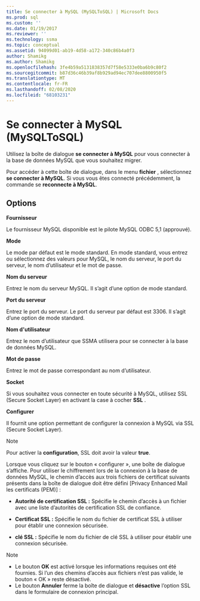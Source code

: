 ```yaml
---
title: Se connecter à MySQL (MySQLToSQL) | Microsoft Docs
ms.prod: sql
ms.custom: ''
ms.date: 01/19/2017
ms.reviewer: ''
ms.technology: ssma
ms.topic: conceptual
ms.assetid: 94099d01-ab19-4d58-a172-340c86b4a0f3
author: Shamikg
ms.author: Shamikg
ms.openlocfilehash: 3fe4b59a5131838357d7f58e5333e0ba6b9c80f2
ms.sourcegitcommit: b87d36c46b39af8b929ad94ec707dee8800950f5
ms.translationtype: MT
ms.contentlocale: fr-FR
ms.lasthandoff: 02/08/2020
ms.locfileid: "68103231"
---
```

# <a name="connect-to-mysql-mysqltosql"></a>Se connecter à MySQL (MySQLToSQL)
Utilisez la boîte de dialogue **se connecter à MySQL** pour vous connecter à la base de données MySQL que vous souhaitez migrer.  
  
Pour accéder à cette boîte de dialogue, dans le menu **fichier** , sélectionnez **se connecter à MySQL**. Si vous vous êtes connecté précédemment, la commande se **reconnecte à MySQL**.  
  
## <a name="options"></a>Options  
**Fournisseur**  
  
Le fournisseur MySQL disponible est le pilote MySQL ODBC 5,1 (approuvé).  
  
**Mode**  
  
Le mode par défaut est le mode standard. En mode standard, vous entrez ou sélectionnez des valeurs pour MySQL, le nom du serveur, le port du serveur, le nom d’utilisateur et le mot de passe.  
  
**Nom du serveur**  
  
Entrez le nom du serveur MySQL. Il s’agit d’une option de mode standard.  
  
**Port du serveur**  
  
Entrez le port du serveur. Le port du serveur par défaut est 3306. Il s’agit d’une option de mode standard.  
  
**Nom d'utilisateur**  
  
Entrez le nom d’utilisateur que SSMA utilisera pour se connecter à la base de données MySQL.  
  
**Mot de passe**  
  
Entrez le mot de passe correspondant au nom d’utilisateur.  
  
**Socket**  
  
Si vous souhaitez vous connecter en toute sécurité à MySQL, utilisez SSL (Secure Socket Layer) en activant la case à cocher **SSL** .  
  
**Configurer**  
  
Il fournit une option permettant de configurer la connexion à MySQL via SSL (Secure Socket Layer).  
  
> [!NOTE]  
> Pour activer la **configuration**, SSL doit avoir la valeur **true**.  
  
Lorsque vous cliquez sur le bouton « configurer », une boîte de dialogue s’affiche. Pour utiliser le chiffrement lors de la connexion à la base de données MySQL, le chemin d’accès aux trois fichiers de certificat suivants présents dans la boîte de dialogue doit être défini [Privacy Enhanced Mail les certificats (PEM)] :  
  
-   **Autorité de certification SSL :** Spécifie le chemin d’accès à un fichier avec une liste d’autorités de certification SSL de confiance.  
  
-   **Certificat SSL :** Spécifie le nom du fichier de certificat SSL à utiliser pour établir une connexion sécurisée.  
  
-   **clé SSL :** Spécifie le nom du fichier de clé SSL à utiliser pour établir une connexion sécurisée.  
  
> [!NOTE]  
> -   Le bouton **OK** est activé lorsque les informations requises ont été fournies. Si l’un des chemins d’accès aux fichiers n’est pas valide, le bouton « OK » reste désactivé.  
> -   Le bouton **Annuler** ferme la boîte de dialogue et **désactive** l’option SSL dans le formulaire de connexion principal.  
  
